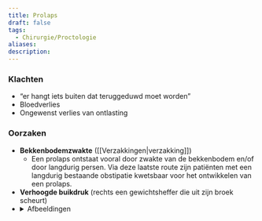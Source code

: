 ```yaml
---
title: Prolaps
draft: false
tags:
  - Chirurgie/Proctologie
aliases: 
description:
---
```


### Klachten

-   “er hangt iets buiten dat teruggeduwd moet worden”
-   Bloedverlies
-   Ongewenst verlies van ontlasting

### Oorzaken

- **Bekkenbodemzwakte** ([[Verzakkingen|verzakking]])
	- Een prolaps ontstaat vooral door zwakte van de bekkenbodem en/of door langdurig persen. Via deze laatste route zijn patiënten met een langdurig bestaande obstipatie kwetsbaar voor het ontwikkelen van een prolaps.
- **Verhoogde buikdruk** (rechts een gewichtsheffer die uit zijn broek scheurt)
- <details> <summary>Afbeeldingen</summary> <img src="https://i.imgur.com/rD0PZlg.png"   width="60%" height="60%"></details>  

